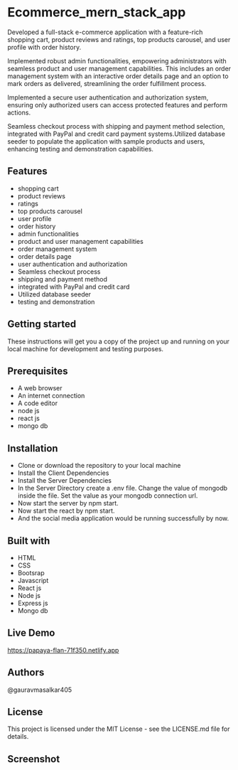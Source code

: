# Ecommerce_mern_stack_app

Developed a full-stack e-commerce application with a feature-rich shopping cart, product reviews and ratings, top products carousel, and user profile with order history.

Implemented robust admin functionalities, empowering administrators with seamless product and user management capabilities. This includes an order management system with an interactive order details page and an option to mark orders as delivered, streamlining the order fulfillment process.

Implemented a secure user authentication and authorization system, ensuring only authorized users can access protected features and perform actions.

Seamless checkout process with shipping and payment method selection, integrated with PayPal and credit card payment systems.Utilized database seeder to populate the application with sample products and users, enhancing testing and demonstration capabilities.


## Features

- shopping cart
- product reviews
- ratings
- top products carousel
- user profile
- order history
- admin functionalities
- product and user management capabilities
- order management system
- order details page
- user authentication and authorization
- Seamless checkout process
- shipping and payment method
- integrated with PayPal and credit card
- Utilized database seeder
-  testing and demonstration


## Getting started
These instructions will get you a copy of the project up and running on your local machine for development and testing purposes.


## Prerequisites
- A web browser
- An internet connection
- A code editor
- node js 
- react js 
- mongo db 
## Installation
- Clone or download the repository to your local machine
- Install the Client Dependencies
- Install the Server Dependencies
- In the Server Directory create a .env file. Change the value of mongodb inside the file. Set the value as your mongodb connection url.
- Now start the server by npm start.
- Now start the react by npm start.
- And the social media application would be running successfully by now.
## Built with
- HTML
- CSS
- Bootsrap
- Javascript
- React js
- Node js 
- Express js
- Mongo db 
## Live Demo
https://papaya-flan-71f350.netlify.app
## Authors

@gauravmasalkar405
## License

This project is licensed under the MIT License - see the LICENSE.md file for details.
## Screenshot
